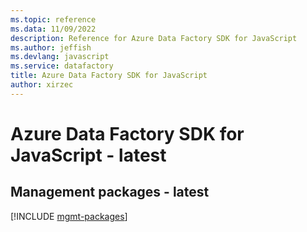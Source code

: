 ```yaml
---
ms.topic: reference
ms.data: 11/09/2022
description: Reference for Azure Data Factory SDK for JavaScript
ms.author: jeffish
ms.devlang: javascript
ms.service: datafactory
title: Azure Data Factory SDK for JavaScript
author: xirzec
---
```

# Azure Data Factory SDK for JavaScript - latest

## Management packages - latest
[!INCLUDE [mgmt-packages](data-factory-mgmt-index.md)]